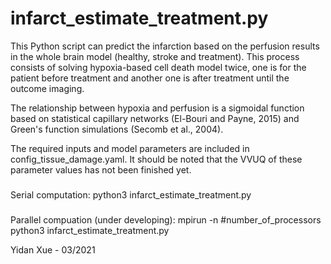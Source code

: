 # infarct_estimate_treatment.py

This Python script can predict the infarction based on the perfusion results in the whole brain model (healthy, stroke and treatment). This process consists of solving hypoxia-based cell death model twice, one is for the patient before treatment and another one is after treatment until the outcome imaging. 

The relationship between hypoxia and perfusion is a sigmoidal function based on statistical capillary networks (El-Bouri and Payne, 2015) and Green's function simulations (Secomb et al., 2004).

The required inputs and model parameters are included in config_tissue_damage.yaml. It should be noted that the VVUQ of these parameter values has not been finished yet.

###
Serial computation:
python3 infarct_estimate_treatment.py

###
Parallel compuation (under developing):
mpirun -n #number_of_processors python3 infarct_estimate_treatment.py

Yidan Xue - 03/2021
